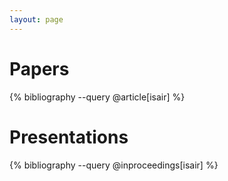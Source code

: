 ```yaml
---
layout: page
---
```


Papers
=====
{% bibliography --query @article[isair] %}

Presentations
=====
{% bibliography --query @inproceedings[isair] %}